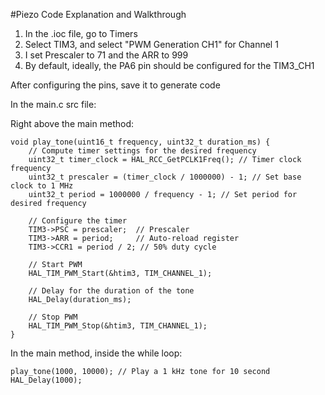 #Piezo Code Explanation and Walkthrough

1) In the .ioc file, go to Timers
2) Select TIM3, and select "PWM Generation CH1" for Channel 1
3) I set Prescaler to 71 and the ARR to 999
4) By default, ideally, the PA6 pin should be configured for the TIM3_CH1

After configuring the pins, save it to generate code

In the main.c src file:

Right above the main method:
```
void play_tone(uint16_t frequency, uint32_t duration_ms) {
    // Compute timer settings for the desired frequency
    uint32_t timer_clock = HAL_RCC_GetPCLK1Freq(); // Timer clock frequency
    uint32_t prescaler = (timer_clock / 1000000) - 1; // Set base clock to 1 MHz
    uint32_t period = 1000000 / frequency - 1; // Set period for desired frequency

    // Configure the timer
    TIM3->PSC = prescaler;  // Prescaler
    TIM3->ARR = period;     // Auto-reload register
    TIM3->CCR1 = period / 2; // 50% duty cycle

    // Start PWM
    HAL_TIM_PWM_Start(&htim3, TIM_CHANNEL_1);

    // Delay for the duration of the tone
    HAL_Delay(duration_ms);

    // Stop PWM
    HAL_TIM_PWM_Stop(&htim3, TIM_CHANNEL_1);
}
```

In the main method, inside the while loop:
```
play_tone(1000, 10000); // Play a 1 kHz tone for 10 second
HAL_Delay(1000);
```
